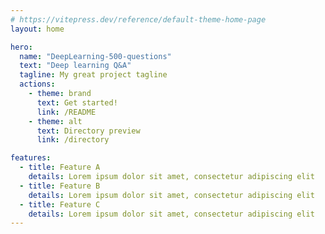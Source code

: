 ```yaml
---
# https://vitepress.dev/reference/default-theme-home-page
layout: home

hero:
  name: "DeepLearning-500-questions"
  text: "Deep learning Q&A"
  tagline: My great project tagline
  actions:
    - theme: brand
      text: Get started!
      link: /README
    - theme: alt
      text: Directory preview
      link: /directory

features:
  - title: Feature A
    details: Lorem ipsum dolor sit amet, consectetur adipiscing elit
  - title: Feature B
    details: Lorem ipsum dolor sit amet, consectetur adipiscing elit
  - title: Feature C
    details: Lorem ipsum dolor sit amet, consectetur adipiscing elit
---
```



